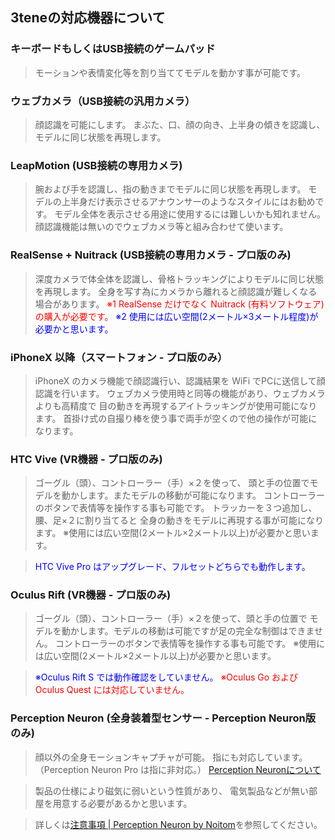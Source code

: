 ﻿## 3teneの対応機器について

### キーボードもしくはUSB接続のゲームパッド
>モーションや表情変化等を割り当ててモデルを動かす事が可能です。

### ウェブカメラ（USB接続の汎用カメラ）
>顔認識を可能にします。
>まぶた、口、顔の向き、上半身の傾きを認識し、モデルに同じ状態を再現します。

### LeapMotion (USB接続の専用カメラ)
>腕および手を認識し、指の動きまでモデルに同じ状態を再現します。
>モデルの上半身だけ表示させるアナウンサーのようなスタイルにはお勧めです。
>モデル全体を表示させる用途に使用するには難しいかも知れません。
>顔認識機能は無いのでウェブカメラ等と組み合わせて使います。

### RealSense + Nuitrack (USB接続の専用カメラ - プロ版のみ)
>深度カメラで体全体を認識し、骨格トラッキングによりモデルに同じ状態を再現します。
>全身を写す為にカメラから離れると顔認識が難しくなる場合があります。
><font color="Red">※1 RealSense だけでなく Nuitrack (有料ソフトウェア)の購入が必要です。</font>
><font color="Blue">※2 使用には広い空間(2メートル×3メートル程度)が必要かと思います。</font>

### iPhoneX 以降（スマートフォン - プロ版のみ）
>iPhoneX のカメラ機能で顔認識行い、認識結果を WiFi でPCに送信して顔認識を行います。
>ウェブカメラ使用時と同等の機能があり、ウェブカメラよりも高精度で
>目の動きを再現するアイトラッキングが使用可能になります。
>首掛け式の自撮り棒を使う事で両手が空くので他の操作が可能になります。

### HTC Vive (VR機器 - プロ版のみ)
>ゴーグル（頭）、コントローラー（手）×２を使って、
>頭と手の位置でモデルを動かします。またモデルの移動が可能になります。
>コントローラーのボタンで表情等を操作する事も可能です。
>トラッカーを３つ追加し、腰、足×２に割り当てると
>全身の動きをモデルに再現する事が可能になります。
>※使用には広い空間(2メートル×2メートル以上)が必要かと思います。

><font color="Blue">HTC Vive Pro はアップグレード、フルセットどちらでも動作します。</font>

### Oculus Rift (VR機器 - プロ版のみ)
>ゴーグル（頭）、コントローラー（手）×２を使って、頭と手の位置で
>モデルを動かします。モデルの移動は可能ですが足の完全な制御はできません。
>コントローラーのボタンで表情等を操作する事も可能です。
>※使用には広い空間(2メートル×2メートル以上)が必要かと思います。

><font color="Blue">※Oculus Rift S では動作確認をしていません。</font>
><font color="Red">※Oculus Go および Oculus Quest には対応していません。</font>

### Perception Neuron (全身装着型センサー - Perception Neuron版のみ)
>顔以外の全身モーションキャプチャが可能。
>指にも対応しています。（Perception Neuron Pro は指に非対応。）
>[Perception Neuronについて](#PerceptionNeuron.md)

>製品の仕様により磁気に弱いという性質があり、
>電気製品などが無い部屋を用意する必要があるかと思います。

>詳しくは[注意事項 | Perception Neuron by Noitom](https://neuronmocap.com/node/1589)を参照してください。


